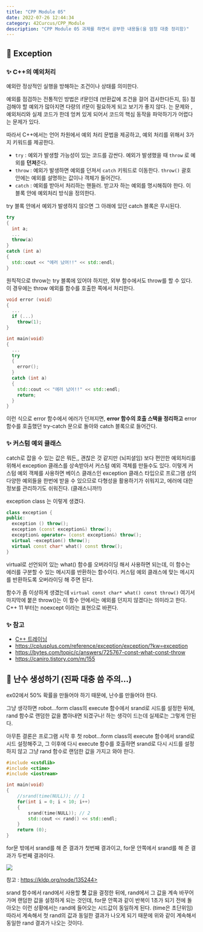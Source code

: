 ```yaml
---
title: "CPP Module 05"
date: 2022-07-26 12:44:34
category: 42Curcus/CPP_Module
description: "CPP Module 05 과제를 하면서 공부한 내용들(을 엄청 대충 정리함)"
---
```


## 🌟 Exception

### ✨ C++의 예외처리

예외란 정상적인 실행을 방해하는 조건이나 상태를 의미한다.

예외를 점검하는 전통적인 방법은 if문인데 (반환값에 조건을 걸어 검사한다든지, 등) 점검해야 할 예외가 많아지면 다량의 if문이 필요하게 되고 보기가 좋지 않다. 는 문제와 , 예외처리와 실제 코드가 한데 엉켜 있게 되어서 코드의 핵심 동작을 파악하기가 어렵다는 문제가 있다.

따라서 C++에서는 언어 차원에서 예외 처리 문법을 제공하고, 예외 처리를 위해서 3가지 키워드를 제공한다.

- `try` : 예외가 발생할 가능성이 있는 코드를 감싼다. 예외가 발생했을 때 `throw` 로 예외를 **던져**준다.
- `throw` : 예외가 발생하면 예외를 던져서 `catch` 키워드로 이동한다. `throw()` 괄호 안에는 예외를 설명하는 값이나 객체가 들어간다.
- `catch` : 예외를 받아서 처리하는 핸들러. 받고자 하는 예외를 명시해줘야 한다. 이 블록 안에 예외처리 방식을 정의한다.

try 블록 안에서 예외가 발생하지 않으면 그 아래에 있던 catch 블록은 무시된다.

```cpp
try
{
  int a;
  ...
  throw(a)
}
catch (int a)
{
  std::cout << "에러 났어!!" << std::endl;
}
```

원칙적으로 throw는 try 블록에 있어야 하지만, 외부 함수에서도 throw를 할 수 있다. 이 경우에는 throw 예외를 함수를 호출한 쪽에서 처리한다.

```cpp
void error (void)
{
  ...
  if (...)
    throw(1);
}

int main(void)
{
  ...
  try
  {
    error();
  }
  catch (int a)
  {
    std::cout << "에러 났어!!" << std::endl;
    return;
  }
}
```

이런 식으로 error 함수에서 에러가 던져지면, **error 함수의 호출 스택을 정리하고** error 함수를 호출했던 try-catch 문으로 돌아와 catch 블록으로 들어간다.

### ✨ 커스텀 예외 클래스

catch로 잡을 수 있는 값은 뭐든,, 괜찮은 것 같지만 (뇌피셜임) 보다 편안한 예외처리를 위해서 exception 클래스를 상속받아서 커스텀 예외 객체를 만들수도 있다. 이렇게 커스텀 예외 객체를 사용하면 베이스 클래스인 exception 클래스 타입으로 프로그램 상의 다양한 예외들을 한번에 받을 수 있으므로 다형성을 활용하기가 쉬워지고, 에러에 대한 정보를 관리하기도 쉬워진다. (클래스니까!!)

exception class 는 이렇게 생겼다.

```cpp
class exception {
public:
  exception () throw();
  exception (const exception&) throw();
  exception& operator= (const exception&) throw();
  virtual ~exception() throw();
  virtual const char* what() const throw();
}
```

virtual로 선언되어 있는 what() 함수를 오버라이딩 해서 사용하면 되는데, 이 함수는 에러를 구분할 수 있는 메시지를 반환하는 함수이다. 커스텀 예외 클래스에 맞는 메시지를 반환하도록 오버라이딩 해 주면 된다.

함수가 좀 이상하게 생겼는데 `virtual const char* what() const throw()` 여기서 마지막에 붙은 throw()는 이 함수 안에서는 예외를 던지지 않겠다는 의미라고 한다. C++ 11 부터는 noexcept 이라는 표현으로 바뀐다.

### ✨ 참고

- [C++ 트레이닝](https://www.hanbit.co.kr/store/books/look.php?p_code=B7818919239)
- https://cplusplus.com/reference/exception/exception/?kw=exception
- https://bytes.com/topic/c/answers/725767-const-what-const-throw
- https://caniro.tistory.com/m/155

## 🌟 난수 생성하기 (진짜 대충 씀 주의...)

ex02에서 50% 확률을 만들어야 하기 때문에, 난수를 만들어야 한다.

그냥 생각하면 robot...form class의 execute 함수에서 srand로 시드를 설정한 뒤에, rand 함수로 랜덤한 값을 뽑아내면 되겠구나! 하는 생각이 드는데 실제로는 그렇게 안된다.

아무튼 결론은 프로그램 시작 후 첫 robot...form class의 execute 함수에서 srand로 시드 설정해주고, 그 이후에 다시 execute 함수를 호출하면 srand로 다시 시드를 설정하지 않고 그냥 rand 함수로 랜덤한 값을 가지고 와야 한다.

```cpp
#include <cstdlib>
#include <ctime>
#include <iostream>

int main(void)
{
	//srand(time(NULL)); // 1
	for(int i = 0; i < 10; i++)
	{
		srand(time(NULL)); // 2
		std::cout << rand() << std::endl;
	}
	return (0);
}
```

for문 밖에서 srand를 해 준 결과가 첫번째 결과이고, for문 안쪽에서 srand를 해 준 결과가 두번째 결과이다.

![](/rand_test.png)

참고 : https://kldp.org/node/135244>

srand 함수에서 rand에서 사용할 **첫** 값을 결정한 뒤에, rand에서 그 값을 계속 바꾸어가며 랜덤한 값을 설정하게 되는 것인데, for문 안쪽과 같이 반복이 1초가 되기 전에 돌아오는 이런 상황에서는 rand에 들어오는 시드값이 동일하게 된다. (time은 초단위임) 따라서 계속해서 첫 rand의 값과 동일한 결과가 나오게 되기 때문에 위와 같이 계속해서 동일한 rand 결과가 나오는 것이다.